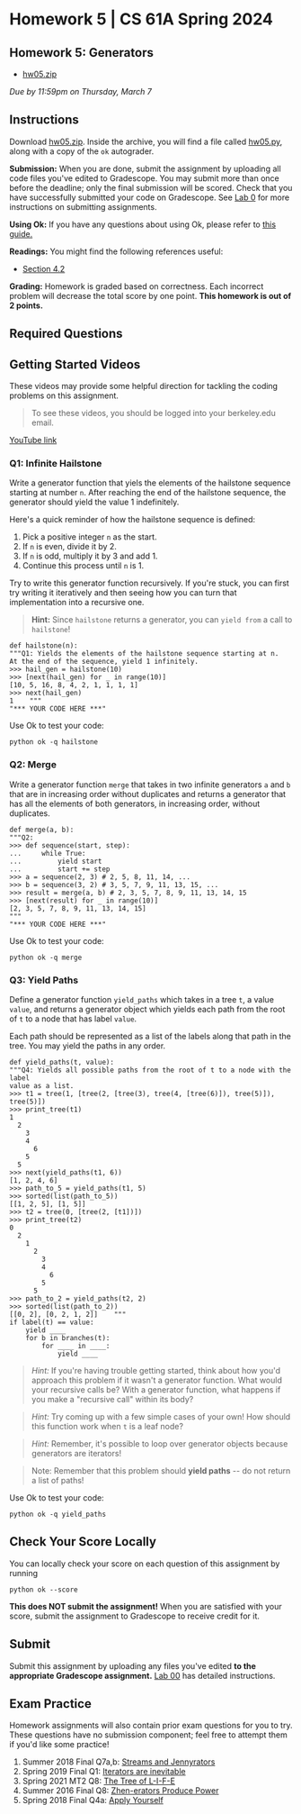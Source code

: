 Homework 5 | CS 61A Spring 2024
===============================

Homework 5: Generators[​](https://www.learncs.site/docs/curriculum-resource/cs61a/homework/hw05#homework-5-generators "Direct link to Homework 5: Generators")
--------------------------------------------------------------------------------------------------------------------------------------------------------------

*   [hw05.zip](https://www.learncs.site/assets/files/hw05-ff324bf956b7998a49297cff704df2e3.zip)

_Due by 11:59pm on Thursday, March 7_

Instructions[​](https://www.learncs.site/docs/curriculum-resource/cs61a/homework/hw05#instructions "Direct link to Instructions")
---------------------------------------------------------------------------------------------------------------------------------

Download [hw05.zip](https://www.learncs.site/assets/files/hw05-ff324bf956b7998a49297cff704df2e3.zip). Inside the archive, you will find a file called [hw05.py](https://cs61a.org//hw/hw05/hw05.py), along with a copy of the `ok` autograder.

**Submission:** When you are done, submit the assignment by uploading all code files you've edited to Gradescope. You may submit more than once before the deadline; only the final submission will be scored. Check that you have successfully submitted your code on Gradescope. See [Lab 0](https://cs61a.org/lab/lab00#task-c-submitting-the-assignment) for more instructions on submitting assignments.

**Using Ok:** If you have any questions about using Ok, please refer to [this guide.](https://cs61a.org/articles/using-ok)

**Readings:** You might find the following references useful:

*   [Section 4.2](https://www.composingprograms.com/pages/42-implicit-sequences.html)

**Grading:** Homework is graded based on correctness. Each incorrect problem will decrease the total score by one point. **This homework is out of 2 points.**

Required Questions[​](https://www.learncs.site/docs/curriculum-resource/cs61a/homework/hw05#required-questions "Direct link to Required Questions")
---------------------------------------------------------------------------------------------------------------------------------------------------

Getting Started Videos[​](https://www.learncs.site/docs/curriculum-resource/cs61a/homework/hw05#getting-started-videos "Direct link to Getting Started Videos")
---------------------------------------------------------------------------------------------------------------------------------------------------------------

These videos may provide some helpful direction for tackling the coding problems on this assignment.

> To see these videos, you should be logged into your berkeley.edu email.

[YouTube link](https://youtu.be/playlist?list=PLx38hZJ5RLZcg5Zd4EMdx9fctIYVfJvnd)

### Q1: Infinite Hailstone[​](https://www.learncs.site/docs/curriculum-resource/cs61a/homework/hw05#q1-infinite-hailstone "Direct link to Q1: Infinite Hailstone")

Write a generator function that yiels the elements of the hailstone sequence starting at number `n`. After reaching the end of the hailstone sequence, the generator should yield the value 1 indefinitely.

Here's a quick reminder of how the hailstone sequence is defined:

1.  Pick a positive integer `n` as the start.
2.  If `n` is even, divide it by 2.
3.  If `n` is odd, multiply it by 3 and add 1.
4.  Continue this process until `n` is 1.

Try to write this generator function recursively. If you're stuck, you can first try writing it iteratively and then seeing how you can turn that implementation into a recursive one.

> **Hint:** Since `hailstone` returns a generator, you can `yield from` a call to `hailstone`!

    def hailstone(n):    
    """Q1: Yields the elements of the hailstone sequence starting at n.
    At the end of the sequence, yield 1 infinitely.    
    >>> hail_gen = hailstone(10)    
    >>> [next(hail_gen) for _ in range(10)] 
    [10, 5, 16, 8, 4, 2, 1, 1, 1, 1]   
    >>> next(hail_gen) 
    1    """ 
    "*** YOUR CODE HERE ***"

Use Ok to test your code:

    python ok -q hailstone

### Q2: Merge[​](https://www.learncs.site/docs/curriculum-resource/cs61a/homework/hw05#q2-merge "Direct link to Q2: Merge")

Write a generator function `merge` that takes in two infinite generators `a` and `b` that are in increasing order without duplicates and returns a generator that has all the elements of both generators, in increasing order, without duplicates.

    def merge(a, b):  
    """Q2:    
    >>> def sequence(start, step):  
    ...     while True:   
    ...         yield start  
    ...         start += step    
    >>> a = sequence(2, 3) # 2, 5, 8, 11, 14, ...  
    >>> b = sequence(3, 2) # 3, 5, 7, 9, 11, 13, 15, ...  
    >>> result = merge(a, b) # 2, 3, 5, 7, 8, 9, 11, 13, 14, 15 
    >>> [next(result) for _ in range(10)]  
    [2, 3, 5, 7, 8, 9, 11, 13, 14, 15]   
    """  
    "*** YOUR CODE HERE ***"

Use Ok to test your code:

    python ok -q merge

### Q3: Yield Paths[​](https://www.learncs.site/docs/curriculum-resource/cs61a/homework/hw05#q3-yield-paths "Direct link to Q3: Yield Paths")

Define a generator function `yield_paths` which takes in a tree `t`, a value `value`, and returns a generator object which yields each path from the root of `t` to a node that has label `value`.

Each path should be represented as a list of the labels along that path in the tree. You may yield the paths in any order.

    def yield_paths(t, value):  
    """Q4: Yields all possible paths from the root of t to a node with the label    
    value as a list. 
    >>> t1 = tree(1, [tree(2, [tree(3), tree(4, [tree(6)]), tree(5)]), tree(5)]) 
    >>> print_tree(t1)  
    1  
      2
        3
        4
          6
        5
      5
    >>> next(yield_paths(t1, 6)) 
    [1, 2, 4, 6] 
    >>> path_to_5 = yield_paths(t1, 5)  
    >>> sorted(list(path_to_5))
    [[1, 2, 5], [1, 5]]
    >>> t2 = tree(0, [tree(2, [t1])]) 
    >>> print_tree(t2) 
    0 
      2
        1
          2
            3
            4
              6
            5
          5
    >>> path_to_2 = yield_paths(t2, 2)
    >>> sorted(list(path_to_2))  
    [[0, 2], [0, 2, 1, 2]]    """ 
    if label(t) == value:  
    	yield ____   
        for b in branches(t):  
        	for ____ in ____:   
            	yield ____

> _Hint:_ If you're having trouble getting started, think about how you'd approach this problem if it wasn't a generator function. What would your recursive calls be? With a generator function, what happens if you make a "recursive call" within its body?

> _Hint:_ Try coming up with a few simple cases of your own! How should this function work when `t` is a leaf node?

> _Hint:_ Remember, it's possible to loop over generator objects because generators are iterators!

> Note: Remember that this problem should **yield paths** \-- do not return a list of paths!

Use Ok to test your code:

    python ok -q yield_paths

Check Your Score Locally[​](https://www.learncs.site/docs/curriculum-resource/cs61a/homework/hw05#check-your-score-locally "Direct link to Check Your Score Locally")
---------------------------------------------------------------------------------------------------------------------------------------------------------------------

You can locally check your score on each question of this assignment by running

    python ok --score

**This does NOT submit the assignment!** When you are satisfied with your score, submit the assignment to Gradescope to receive credit for it.

Submit[​](https://www.learncs.site/docs/curriculum-resource/cs61a/homework/hw05#submit "Direct link to Submit")
---------------------------------------------------------------------------------------------------------------

Submit this assignment by uploading any files you've edited **to the appropriate Gradescope assignment.** [Lab 00](https://cs61a.org/lab/lab00/#submit-with-gradescope) has detailed instructions.

Exam Practice[​](https://www.learncs.site/docs/curriculum-resource/cs61a/homework/hw05#exam-practice "Direct link to Exam Practice")
------------------------------------------------------------------------------------------------------------------------------------

Homework assignments will also contain prior exam questions for you to try. These questions have no submission component; feel free to attempt them if you'd like some practice!

1.  Summer 2018 Final Q7a,b: [Streams and Jennyrators](https://inst.eecs.berkeley.edu/~cs61a/su18/assets/pdfs/61a-su18-final.pdf#page=9)
2.  Spring 2019 Final Q1: [Iterators are inevitable](https://cs61a.org/exam/sp19/final/61a-sp19-final.pdf#page=2)
3.  Spring 2021 MT2 Q8: [The Tree of L-I-F-E](https://cs61a.org/exam/sp21/mt2/61a-sp21-mt2.pdf#page=18)
4.  Summer 2016 Final Q8: [Zhen-erators Produce Power](https://inst.eecs.berkeley.edu//~cs61a/su16/assets/pdfs/61a-su16-final.pdf#page=13)
5.  Spring 2018 Final Q4a: [Apply Yourself](https://inst.eecs.berkeley.edu/~cs61a/sp18/assets/pdfs/61a-sp18-final.pdf#page=5)